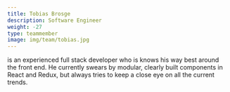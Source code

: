 ```yaml
---
title: Tobias Brosge
description: Software Engineer
weight: -27
type: teammember
image: img/team/tobias.jpg
---
```


is an experienced full stack developer who is knows his way best around the front end. He currently swears by modular, clearly built components in React and Redux, but always tries to keep a close eye on all the current trends.
